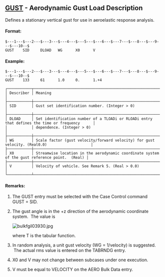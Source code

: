 ## [GUST](https://help.hexagonmi.com/bundle/MSC_Nastran_2022.4/page/Nastran_Combined_Book/qrg/bulkfgil/TOC.GUST.xhtml) - Aerodynamic Gust Load Description

Defines a stationary vertical gust for use in aeroelastic response analysis.

#### Format:

```nastran
$---1---$---2---$---3---$---4---$---5---$---6---$---7---$---8---$---9---$---10--$
GUST    SID     DLOAD   WG      X0      V                                       
```

#### Example:

```nastran
$---1---$---2---$---3---$---4---$---5---$---6---$---7---$---8---$---9---$---10--$
GUST    133     61      1.0     0.      1.+4                                    
```

```text
┌───────────┬───────────────────────────────────────────────────────────────────────────────────────────────┐
│ Describer │ Meaning                                                                                       │
├───────────┼───────────────────────────────────────────────────────────────────────────────────────────────┤
│ SID       │ Gust set identification number. (Integer > 0)                                                 │
├───────────┼───────────────────────────────────────────────────────────────────────────────────────────────┤
│ DLOAD     │ Set identification number of a TLOADi or RLOADi entry that defines the time or frequency      │
│           │ dependence. (Integer > 0)                                                                     │
├───────────┼───────────────────────────────────────────────────────────────────────────────────────────────┤
│ WG        │ Scale factor (gust velocity/forward velocity) for gust velocity. (Real0.0)                    │
├───────────┼───────────────────────────────────────────────────────────────────────────────────────────────┤
│ X0        │ Streamwise location in the aerodynamic coordinate system of the gust reference point.  (Real) │
├───────────┼───────────────────────────────────────────────────────────────────────────────────────────────┤
│ V         │ Velocity of vehicle. See Remark 5. (Real > 0.0)                                               │
└───────────┴───────────────────────────────────────────────────────────────────────────────────────────────┘
```

#### Remarks:

1. The GUST entry must be selected with the Case Control command GUST = SID.
2. The gust angle is in the +z direction of the aerodynamic coordinate system.  The value is

     ![bulkfgil03930.jpg](https://help-be.hexagonmi.com/bundle/MSC_Nastran_2022.4/page/Nastran_Combined_Book/qrg/bulkfgil/../../../assets/bulkfgil03930.jpg?_LANG=enus)  

     where  T  is the tabular function.

3. In random analysis, a unit gust velocity (WG = 1/velocity) is suggested.  The actual rms value is entered on the TABRNDG entry.
4. X0 and V may not change between subcases under one execution.
5. V must be equal to VELOCITY on the AERO Bulk Data entry.
